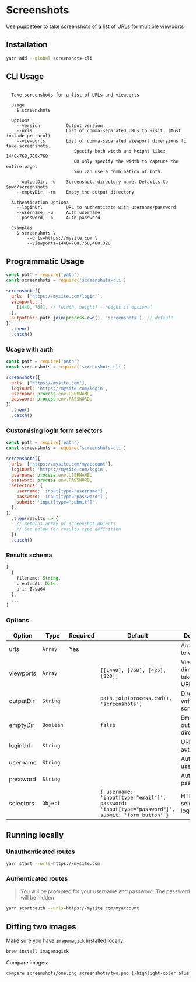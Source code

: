 # Screenshots

Use puppeteer to take screenshots of a list of URLs for multiple viewports

## Installation

```sh
yarn add --global screenshots-cli
```

## CLI Usage

```

  Take screenshots for a list of URLs and viewports

  Usage
    $ screenshots

  Options
    --version          Output version
    --urls             List of comma-separated URLs to visit. (Must include protocol)
    --viewports        List of comma-separated viewport dimensions to take screenshots.
                          Specify both width and height like: 1440x768,768x768
                          OR only specify the width to capture the entire page.
                          You can use a combination of both.

    --outputDir, -o    Screenshots directory name. Defaults to $pwd/screenshots
    --emptyDir, -rm    Empty the output directory

  Authentication Options
    --loginUrl         URL to authenticate with username/password
    --username, -u     Auth username
    --password, -p     Auth password

  Examples
    $ screenshots \
        --urls=https://mysite.com \
        --viewports=1440x768,768,480,320

```

## Programmatic Usage

```js
const path = require('path')
const screenshots = require('screenshots-cli')

screenshots({
  urls: ['https://mysite.com/login'],
  viewports: [
    [1440, 768], // [width, height] - height is optional
  ],
  outputDir: path.join(process.cwd(), 'screenshots'), // default
})
  .then()
  .catch()
```

### Usage with auth

```js
const path = require('path')
const screenshots = require('screenshots-cli')

screenshots({
  urls: ['https://mysite.com'],
  loginUrl: 'https://mysite.com/login',
  username: process.env.USERNAME,
  password: process.env.PASSWORD,
})
  .then()
  .catch()
```

### Customising login form selectors

```js
const path = require('path')
const screenshots = require('screenshots-cli')

screenshots({
  urls: ['https://mysite.com/myaccount'],
  loginUrl: 'https://mysite.com/login',
  username: process.env.USERNAME,
  password: process.env.PASSWORD,
  selectors: {
    username: 'input[type="username"]',
    password: 'input[type="password"]',
    submit: 'input[type="submit"]',
  },
})
  .then(results => {
    // Returns array of screenshot objects
    // See below for results type definition
  })
  .catch()
```

### Results schema

```ts
[
  {
    filename: String,
    createdAt: Date,
    uri: Base64
  },
  ...
]
```

### Options

| Option    | Type      | Required | Default                                                                                          | Description                              |
| --------- | --------- | -------- | ------------------------------------------------------------------------------------------------ | ---------------------------------------- |
| urls      | `Array`   | Yes      |                                                                                                  | Array of URLs to visit                   |
| viewports | `Array`   |          | `[[1440], [768], [425], [320]]`                                                                  | Viewport dimensions to take for each URL |
| outputDir | `String`  |          | `path.join(process.cwd(), 'screenshots')`                                                        | Directory to write screenshots           |
| emptyDir  | `Boolean` |          | `false`                                                                                          | Empty the output directory               |
| loginUrl  | `String`  |          |                                                                                                  | URL to authenticate                      |
| username  | `String`  |          |                                                                                                  | Auth username                            |
| password  | `String`  |          |                                                                                                  | Auth password                            |
| selectors | `Object`  |          | `{ username: 'input[type="email"]', password: 'input[type="password"]', submit: 'form button' }` | HTMLElement selectors for login form     |

## Running locally

### Unauthenticated routes

```sh
yarn start --urls=https://mysite.com
```

### Authenticated routes

> You will be prompted for your username and password. The password will be
> hidden

```sh
yarn start:auth --urls=https://mysite.com/myaccount
```

## Diffing two images

Make sure you have `imagemagick` installed locally:

```sh
brew install imagemagick
```

Compare images:

```sh
compare screenshots/one.png screenshots/two.png [-highlight-color blue] -compose src diff.png
```

